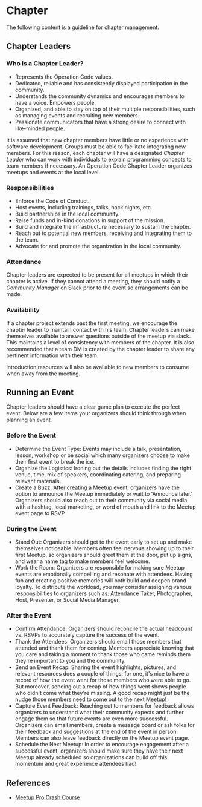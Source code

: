 # Chapter
The following content is a guideline for chapter management.

## Chapter Leaders

### Who is a Chapter Leader?

* Represents the Operation Code values.
* Dedicated, reliable and has consistently displayed participation in the community.
* Understands the community dynamics and encourages members to have a voice. Empowers people.
* Organized, and able to stay on top of their multiple responsibilities, such as managing events and recruiting new members.
* Passionate communicators that have a strong desire to connect with like-minded people.

It is assumed that new chapter members have little or no experience with software development. Groups must be able to facilitate integrating new members. For this reason, each chapter will have a designated *Chapter Leader* who can work with individuals to explain programming concepts to team members if necessary. An Operation Code Chapter Leader organizes meetups and events at the local level.

### Responsibilities
* Enforce the Code of Conduct.
* Host events, including trainings, talks, hack nights, etc.
* Build partnerships in the local community.
* Raise funds and in-kind donations in support of the mission.
* Build and integrate the infrastructure necessary to sustain the chapter.
* Reach out to potential new members, receiving and integrating them to the team.
* Advocate for and promote the organization in the local community.

### Attendance
Chapter leaders are expected to be present for all meetups in which their chapter is active. If they cannot attend a meeting, they should notify a *Community Manager* on Slack prior to the event so arrangements can be made.

### Availability
If a chapter project extends past the first meeting, we encourage the chapter leader to maintain contact with his team. Chapter leaders can make themselves available to answer questions outside of the meetup via slack. This maintains a level of consistency with members of the chapter.  It is also recommended that a team DM is created by the chapter leader to share any pertinent information with their team.

Introduction resources will also be available to new members to consume when away from the meeting.

## Running an Event
Chapter leaders should have a clear game plan to execute the perfect event. Below are a few items your organizers should think through when planning an event.

### Before the Event
* Determine the Event Type: Events may include a talk, presentation, lesson, workshop or be social which many organizers choose to make their first event to break the ice.
* Organize the Logistics: Ironing out the details includes finding the right venue, time, mix of speakers, coordinating catering, and preparing relevant materials.
* Create a Buzz: After creating a Meetup event, organizers have the option to announce the Meetup immediately or wait to 'Announce later.' Organizers should also reach out to their community via social media with a hashtag, local marketing, or word of mouth and link to the Meetup event page to RSVP

### During the Event
* Stand Out: Organizers should get to the event early to set up and make themselves noticeable. Members often feel nervous showing up to their first Meetup, so organizers should greet them at the door, put up signs, and wear a name tag to make members feel welcome.
* Work the Room: Organizers are responsible for making sure Meetup events are emotionally compelling and resonate with attendees. Having fun and creating positive memories will both build and deepen brand loyalty. To distribute the workload, you may consider assigning various responsibilities to organizers such as: Attendance Taker, Photographer, Host, Presenter, or    Social Media Manager.

### After the Event
* Confirm Attendance: Organizers should reconcile the actual headcount vs. RSVPs to accurately capture the success of the event.
* Thank the Attendees: Organizers should email those members that attended and thank them for coming. Members appreciate knowing that you care and taking a moment to thank those who came reminds them they're important to you and the community.
* Send an Event Recap: Sharing the event highlights, pictures, and relevant resources does a couple of things: for one, it's nice to have a record of how the event went for those members who were able to go. But moreover, sending out a recap of how things went shows people who didn't come what they're missing. A good recap might just be the nudge those members need to come out to the next Meetup!
* Capture Event Feedback: Reaching out to members for feedback allows organizers to understand what their community expects and further engage them so that future events are even more successful. Organizers can email members, create a message board or ask folks for their feedback and suggestions at the end of the event in person. Members can also leave feedback directly on the Meetup event page.
* Schedule the Next Meetup: In order to encourage engagement after a successful event, organizers should make sure they have their next Meetup already scheduled so organizations can build off this momentum and great experience attendees had!

## References
* [Meetup Pro Crash Course](https://gallery.mailchimp.com/ca614c4bccc9915eed5a73d61/files/67174235-eb2c-4af1-b054-840115421b87/Meetup_Pro_Crash_Course.pdf)